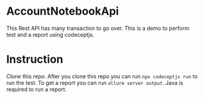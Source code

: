 ﻿# AccountNotebookApi
This Rest API has many transaction to go over. This is a demo to perform test and a report using codeceptjs.

# Instruction
Clone this repo. After you clone this repo you can run ```npx codeceptjs run``` to run the test.
To get a report you can run ```allure server output```. Java is required to run a report.
